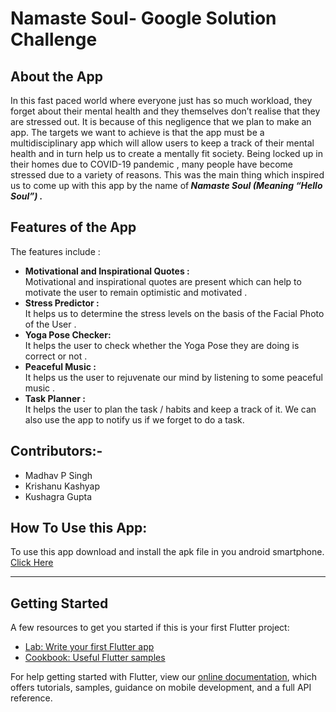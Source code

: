 # Namaste Soul- Google Solution Challenge


## About the App
In this fast paced world where everyone just has so much workload, they forget about their mental health and they themselves don’t realise that they are stressed out. It is because of this negligence that we plan to make an app. The targets we want to achieve is that the app must be a multidisciplinary app which will allow users to keep a track of their mental health and in turn help us to create a mentally fit society.  Being locked up in their homes due to COVID-19 pandemic , many people have become stressed due to a variety of reasons.  This was the main thing which inspired us to come up with this app by the name of<b><i> Namaste Soul (Meaning “Hello Soul”) .</i></b>  

## Features of the App

The features include :
<ul>
  <li><b>Motivational and Inspirational Quotes : </b></li> Motivational and inspirational quotes are present which can help to motivate the user to remain optimistic and motivated .
  <li><b>Stress Predictor : </b></li> It helps us to determine the stress levels on the basis of the Facial Photo of the User .
  <li><b>Yoga Pose Checker: </b></li> It helps the user to check whether the Yoga Pose they are doing is correct or not .
  <li><b>Peaceful Music : </b></li> It helps us the user to rejuvenate our mind by listening to some peaceful music .
  <li><b>Task Planner : </b></li> It helps the user to plan the task / habits and keep a track of it. We can also use the app to notify us if we forget to do a task.
</ul>


## Contributors:-
<ul>
  <li> Madhav P Singh
  <li> Krishanu Kashyap
  <li> Kushagra Gupta
  </ul>

## How To Use this App:

To use this app download and install the apk file in you android smartphone. [Click Here](https://github.com/mps01/NamasteSoul/blob/master/APK%20file/namastesoul.apk)

<hr>

## Getting Started

A few resources to get you started if this is your first Flutter project:

- [Lab: Write your first Flutter app](https://flutter.dev/docs/get-started/codelab)
- [Cookbook: Useful Flutter samples](https://flutter.dev/docs/cookbook)

For help getting started with Flutter, view our
[online documentation](https://flutter.dev/docs), which offers tutorials,
samples, guidance on mobile development, and a full API reference.
